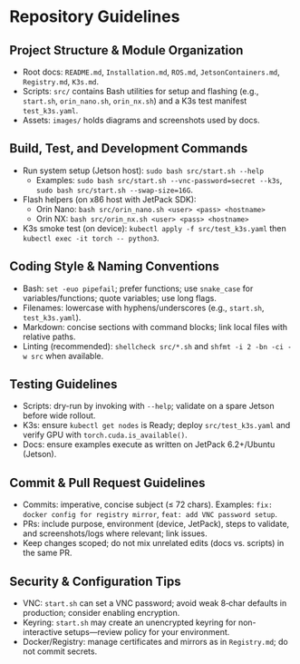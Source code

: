 # Repository Guidelines

## Project Structure & Module Organization
- Root docs: `README.md`, `Installation.md`, `ROS.md`, `JetsonContainers.md`, `Registry.md`, `K3s.md`.
- Scripts: `src/` contains Bash utilities for setup and flashing (e.g., `start.sh`, `orin_nano.sh`, `orin_nx.sh`) and a K3s test manifest `test_k3s.yaml`.
- Assets: `images/` holds diagrams and screenshots used by docs.

## Build, Test, and Development Commands
- Run system setup (Jetson host): `sudo bash src/start.sh --help`
  - Examples: `sudo bash src/start.sh --vnc-password=secret --k3s`, `sudo bash src/start.sh --swap-size=16G`.
- Flash helpers (on x86 host with JetPack SDK):
  - Orin Nano: `bash src/orin_nano.sh <user> <pass> <hostname>`
  - Orin NX: `bash src/orin_nx.sh <user> <pass> <hostname>`
- K3s smoke test (on device): `kubectl apply -f src/test_k3s.yaml` then `kubectl exec -it torch -- python3`.

## Coding Style & Naming Conventions
- Bash: `set -euo pipefail`; prefer functions; use `snake_case` for variables/functions; quote variables; use long flags.
- Filenames: lowercase with hyphens/underscores (e.g., `start.sh`, `test_k3s.yaml`).
- Markdown: concise sections with command blocks; link local files with relative paths.
- Linting (recommended): `shellcheck src/*.sh` and `shfmt -i 2 -bn -ci -w src` when available.

## Testing Guidelines
- Scripts: dry-run by invoking with `--help`; validate on a spare Jetson before wide rollout.
- K3s: ensure `kubectl get nodes` is Ready; deploy `src/test_k3s.yaml` and verify GPU with `torch.cuda.is_available()`.
- Docs: ensure examples execute as written on JetPack 6.2+/Ubuntu (Jetson).

## Commit & Pull Request Guidelines
- Commits: imperative, concise subject (≤ 72 chars). Examples: `fix: docker config for registry mirror`, `feat: add VNC password setup`.
- PRs: include purpose, environment (device, JetPack), steps to validate, and screenshots/logs where relevant; link issues.
- Keep changes scoped; do not mix unrelated edits (docs vs. scripts) in the same PR.

## Security & Configuration Tips
- VNC: `start.sh` can set a VNC password; avoid weak 8‑char defaults in production; consider enabling encryption.
- Keyring: `start.sh` may create an unencrypted keyring for non-interactive setups—review policy for your environment.
- Docker/Registry: manage certificates and mirrors as in `Registry.md`; do not commit secrets.

